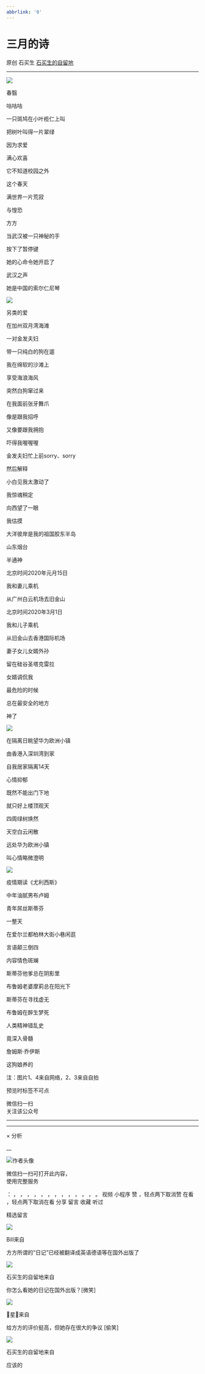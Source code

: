 ```yaml
---
abbrlink: '0'
---
```

#  三月的诗

原创  石买生  [ 石买生的自留地 ](javascript:void\(0\);)

__ _ _ _ _

![](https://mmbiz.qpic.cn/mmbiz_jpg/hVNLue76Eh80oENeGokmQcRqgoad4kTIPjKkkFtLtDdialUHibq5Kugar96Ylk9ahTNVoNPrmb0bGHZBsgpYonGA/640?wx_fmt=jpeg)

春翳

咕咕咕

一只斑鸠在小叶榄仁上叫

把树叶叫得一片翠绿

因为求爱

满心欢喜

它不知道校园之外

这个春天

满世界一片荒寂

与惶恐

方方

当武汉被一只神秘的手

按下了暂停键

她的心命令她开启了

武汉之声

她是中国的索尔仁尼琴

![](https://mmbiz.qpic.cn/mmbiz_jpg/hVNLue76Eh80oENeGokmQcRqgoad4kTI2sS6o6HsYIm5e0GibHg3A6K7y7gofbGG2LMBFzt4XqLBdcjxQQkYPmw/640?wx_fmt=jpeg)

另类的爱

在加州双月湾海滩

一对金发夫妇

带一只纯白的狗在遛

我在绵软的沙滩上

享受海浪海风

突然白狗窜过来

在我面前张牙舞爪

像是跟我招呼

又像要跟我拥抱

吓得我喔喔喔

金发夫妇忙上前sorry、sorry

然后解释

小白见我太激动了

我惊魂稍定

向西望了一眼

我估摸

大洋彼岸是我的祖国胶东半岛

山东烟台

半通神

北京时间2020年元月15日

我和妻儿乘机

从广州白云机场去旧金山

北京时间2020年3月1日

我和儿子乘机

从旧金山去香港国际机场

妻子女儿女婿外孙

留在硅谷圣塔克雷拉

女婿调侃我

最危险的时候

总在最安全的地方

神了

![](https://mmbiz.qpic.cn/mmbiz_jpg/hVNLue76Eh80oENeGokmQcRqgoad4kTItPnWtt59j1ErYrKEjR2yjCAZ2oqHBw7j6LvcTZgskZrQkKWIUicYmzg/640?wx_fmt=jpeg)

在隔离日眺望华为欧洲小镇

由香港入深圳湾到家

自我居家隔离14天

心情抑郁

既然不能出门下地

就只好上楼顶观天

四周绿树焕然

天空白云闲散

远处华为欧洲小镇

叫心情略微澄明

![](https://mmbiz.qpic.cn/mmbiz_jpg/hVNLue76Eh80oENeGokmQcRqgoad4kTIR8dEZhfMMVzibffMQUFIWQNyHk3cDpDeTwXflNlu6f7QIezpp8tyqtg/640?wx_fmt=jpeg)

疫情期读《尤利西斯》

中年油腻男布卢姆

青年屌丝斯蒂芬

一整天

在爱尔兰都柏林大街小巷闲逛

言语颠三倒四

内容情色斑斓

斯蒂芬他爹总在阴影里

布鲁姆老婆摩莉总在阳光下

斯蒂芬在寻找虚无

布鲁姆在醉生梦死

人类精神错乱史

竟深入骨髓

詹姆斯·乔伊斯

这狗娘养的

注：图片1、4来自网络，2、3来自自拍

预览时标签不可点

微信扫一扫  
关注该公众号





****



****



×  分析

__

![作者头像](http://mmbiz.qpic.cn/mmbiz_png/hVNLue76EhibricgkQZeT964ria54dgJkqVBX9ibyvn7PmGOltlupHdVshOibeQZDSypqiaIBNKdw8cwXfXfBZkPVgVg/0?wx_fmt=png)

微信扫一扫可打开此内容，  
使用完整服务

：  ，  ，  ，  ，  ，  ，  ，  ，  ，  ，  ，  ，  。  视频  小程序  赞  ，轻点两下取消赞  在看  ，轻点两下取消在看
分享  留言  收藏  听过

精选留言

![](http://wx.qlogo.cn/mmopen/Tk1iciaI19LTbiayqLdwcXrNzpOwGBK9Qgphco2UzCEOtHnGNIzy2PjLyFm9xOFUTsTwnRKvgOmIUP0iauM6ITopVsgdsicTMqfHb/64)

Bill来自

方方所谓的“日记”已经被翻译成英语德语等在国外出版了

![](http://wx.qlogo.cn/mmhead/Q3auHgzwzM4ELPv9zSiaIDouClt0fOcfibXKFibPXptvGvnLVF6qUCyQg/64)

石买生的自留地来自

你怎么看她的日记在国外出版？[微笑]

![](http://wx.qlogo.cn/mmopen/Tk1iciaI19LTZxvpMoLLFnFzgoyeHVGXibkGJicicjHsR8jYIgEqReIGWj9y3sCEJ4pQDsudWIXianibmSicibpwYJaMehyIE3Be1f2eibXHVpp08dtrlZBtbpZXGmuibJVhHUpEk60/64)

🌟星🌟来自

给方方的评价挺高，但她存在很大的争议  [偷笑]

![](http://wx.qlogo.cn/mmhead/Q3auHgzwzM4ELPv9zSiaIDouClt0fOcfibXKFibPXptvGvnLVF6qUCyQg/64)

石买生的自留地来自

应该的

